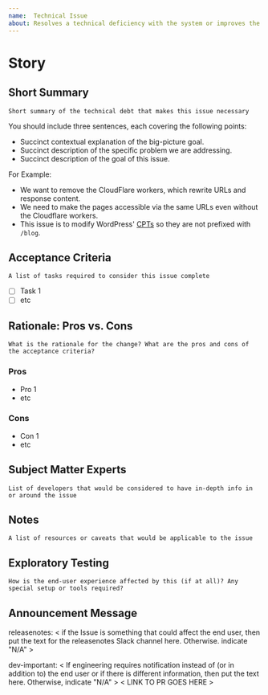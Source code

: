 ```yaml
---
name:  Technical Issue
about: Resolves a technical deficiency with the system or improves the system for engineering in some way
---
```


# Story

## Short Summary
`Short summary of the technical debt that makes this issue necessary`

You should include three sentences, each covering the following points:
* Succinct contextual explanation of the big-picture goal.
* Succinct description of the specific problem we are addressing.
* Succinct description of the goal of this issue.

For Example:

* We want to remove the CloudFlare workers, which rewrite URLs and response content.
* We need to make the pages accessible via the same URLs even without the Cloudflare workers.
* This issue is to modify WordPress' [CPTs](https://developer.wordpress.org/plugins/post-types/) so they are not prefixed with `/blog`.

## Acceptance Criteria
`A list of tasks required to consider this issue complete`

- [ ] Task 1
- [ ] etc

## Rationale: Pros vs. Cons
`What is the rationale for the change? What are the pros and cons of the acceptance criteria?`

### Pros
* Pro 1
* etc

### Cons
* Con 1
* etc

## Subject Matter Experts
`List of developers that would be considered to have in-depth info in or around the issue`

## Notes
`A list of resources or caveats that would be applicable to the issue`

## Exploratory Testing
`How is the end-user experience affected by this (if at all)? Any special setup or tools required?`

## Announcement Message
releasenotes: < if the Issue is something that could affect the end user, then put the text for the releasenotes Slack channel here. Otherwise. indicate "N/A" >

dev-important: < If engineering requires notification instead of (or in addition to) the end user or if there is different information, then put the text here. Otherwise, indicate "N/A" >
< LINK TO PR GOES HERE >
